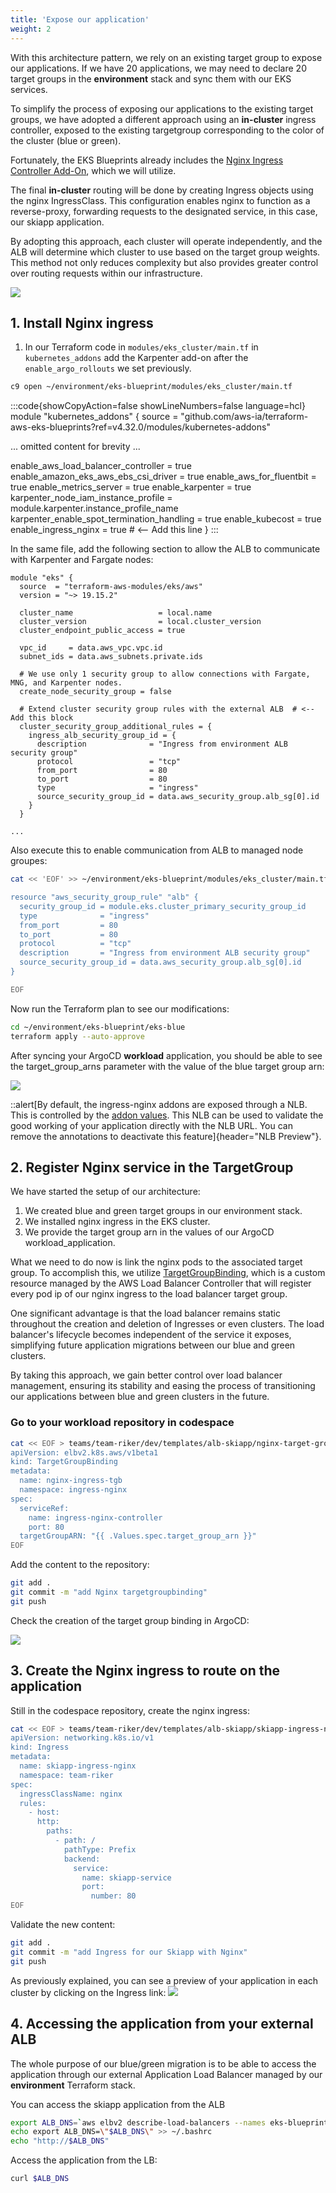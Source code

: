 ```yaml
---
title: 'Expose our application'
weight: 2
---
```


With this architecture pattern, we rely on an existing target group to expose our applications. If we have 20 applications, we may need to declare 20 target groups in the **environment** stack and sync them with our EKS services.

To simplify the process of exposing our applications to the existing target groups, we have adopted a different approach using an **in-cluster** ingress controller, exposed to the existing targetgroup corresponding to the color of the cluster (blue or green).

Fortunately, the EKS Blueprints already includes the [Nginx Ingress Controller Add-On](https://aws-ia.github.io/terraform-aws-eks-blueprints/v4.32.1/add-ons/nginx/), which we will utilize.

The final **in-cluster** routing will be done by creating Ingress objects using the nginx IngressClass. This configuration enables nginx to function as a reverse-proxy, forwarding requests to the designated service, in this case, our skiapp application.

By adopting this approach, each cluster will operate independently, and the ALB will determine which cluster to use based on the target group weights. This method not only reduces complexity but also provides greater control over routing requests within our infrastructure.

![](/static/images/blue-green-targetgroup.png)

## 1. Install Nginx ingress

1. In our Terraform code in `modules/eks_cluster/main.tf` in `kubernetes_addons` add the Karpenter add-on after the  `enable_argo_rollouts` we set previously.

```bash
c9 open ~/environment/eks-blueprint/modules/eks_cluster/main.tf
```

:::code{showCopyAction=false showLineNumbers=false language=hcl}
module "kubernetes_addons" {
  source = "github.com/aws-ia/terraform-aws-eks-blueprints?ref=v4.32.0/modules/kubernetes-addons"

... omitted content for brevity ...

  enable_aws_load_balancer_controller  = true
  enable_amazon_eks_aws_ebs_csi_driver = true
  enable_aws_for_fluentbit             = true
  enable_metrics_server                = true
  enable_karpenter                     = true
  karpenter_node_iam_instance_profile        = module.karpenter.instance_profile_name  
  karpenter_enable_spot_termination_handling = true
  enable_kubecost                      = true
  enable_ingress_nginx                 = true                                       # <-- Add this line
}
:::

In the same file, add the following section to allow the ALB to communicate with Karpenter and Fargate nodes:

```
module "eks" {
  source  = "terraform-aws-modules/eks/aws"
  version = "~> 19.15.2"

  cluster_name                   = local.name
  cluster_version                = local.cluster_version
  cluster_endpoint_public_access = true

  vpc_id     = data.aws_vpc.vpc.id
  subnet_ids = data.aws_subnets.private.ids

  # We use only 1 security group to allow connections with Fargate, MNG, and Karpenter nodes.
  create_node_security_group = false

  # Extend cluster security group rules with the external ALB  # <-- Add this block
  cluster_security_group_additional_rules = {   
    ingress_alb_security_group_id = {
      description              = "Ingress from environment ALB security group"
      protocol                 = "tcp"
      from_port                = 80
      to_port                  = 80
      type                     = "ingress"
      source_security_group_id = data.aws_security_group.alb_sg[0].id
    }
  }

...
```  

<!--
  node_security_group_additional_rules = {
    ingress_self_all = {
      description = "Node to node all ports/protocols"
      protocol    = "-1"
      from_port   = 0
      to_port     = 0
      type        = "ingress"
      self        = true
    }   
    ingress_alb_security_group_id = {
      description              = "Ingress from environment ALB security group"
      protocol                 = "tcp"
      from_port                = 80
      to_port                  = 80
      type                     = "ingress"
      #source_security_group_id = data.aws_lb.alb.security_groups[length(data.aws_lb.alb.security_groups)]
      source_security_group_id = data.aws_security_group.alb_sg[0].id
    }
  }  
  -->


Also execute this to enable communication from ALB to managed node groupes:

```bash
cat << 'EOF' >> ~/environment/eks-blueprint/modules/eks_cluster/main.tf

resource "aws_security_group_rule" "alb" {
  security_group_id = module.eks.cluster_primary_security_group_id
  type              = "ingress"
  from_port         = 80
  to_port           = 80
  protocol          = "tcp"
  description       = "Ingress from environment ALB security group"
  source_security_group_id = data.aws_security_group.alb_sg[0].id
}

EOF
```


Now run the Terraform plan to see our modifications:

```bash
cd ~/environment/eks-blueprint/eks-blue
terraform apply --auto-approve
```

After syncing your ArgoCD **workload** application, you should be able to see the target_group_arns parameter with the value of the blue target group arn:

![](/static/images/argocd_values_targetgroup.png)


::alert[By default, the ingress-nginx addons are exposed through a NLB. This is controlled by the [addon values](https://github.com/aws-samples/eks-blueprints-add-ons/blob/main/add-ons/ingress-nginx/values.yaml). This NLB can be used to validate the good working of your application directly with the NLB URL. You can remove the annotations to deactivate this feature]{header="NLB Preview"}.


## 2. Register Nginx service in the TargetGroup

We have started the setup of our architecture:

1. We created blue and green target groups in our environment stack.
2. We installed nginx ingress in the EKS cluster.
3. We provide the target group arn in the values of our ArgoCD workload_application.

What we need to do now is link the nginx pods to the associated target group.
To accomplish this, we utilize [TargetGroupBinding](https://kubernetes-sigs.github.io/aws-load-balancer-controller/v2.5/guide/targetgroupbinding/targetgroupbinding/), which is a custom resource managed by the AWS Load Balancer Controller that will register every pod ip of our nginx ingress to the load balancer target group.

One significant advantage is that the load balancer remains static throughout the creation and deletion of Ingresses or even clusters. The load balancer's lifecycle becomes independent of the service it exposes, simplifying future application migrations between our blue and green clusters.

By taking this approach, we gain better control over load balancer management, ensuring its stability and easing the process of transitioning our applications between blue and green clusters in the future.

### Go to your workload repository in codespace


```bash
cat << EOF > teams/team-riker/dev/templates/alb-skiapp/nginx-target-group-binding.md
apiVersion: elbv2.k8s.aws/v1beta1
kind: TargetGroupBinding
metadata:
  name: nginx-ingress-tgb
  namespace: ingress-nginx
spec:
  serviceRef: 
    name: ingress-nginx-controller
    port: 80
  targetGroupARN: "{{ .Values.spec.target_group_arn }}"
EOF
```

Add the content to the repository:

```bash
git add .
git commit -m "add Nginx targetgroupbinding"
git push
```

Check the creation of the target group binding in ArgoCD:

![](/static/images/nginx-ingress-tgb.png)

## 3. Create the Nginx ingress to route on the application

Still in the codespace repository, create the nginx ingress:

```bash
cat << EOF > teams/team-riker/dev/templates/alb-skiapp/skiapp-ingress-nginx.md
apiVersion: networking.k8s.io/v1
kind: Ingress
metadata:
  name: skiapp-ingress-nginx
  namespace: team-riker
spec:
  ingressClassName: nginx
  rules:
    - host: 
      http:
        paths:
          - path: /
            pathType: Prefix
            backend:
              service:
                name: skiapp-service
                port:
                  number: 80
EOF
```

Validate the new content:

```bash
git add .
git commit -m "add Ingress for our Skiapp with Nginx"
git push
```

As previously explained, you can see a preview of your application in each cluster by clicking on the Ingress link:
![](/static/images/skiapp-ingress-nginx.png)

## 4. Accessing the application from your external ALB

The whole purpose of our blue/green migration is to be able to access the application through our external Application Load Balancer managed by our **environment** Terraform stack.

You can access the skiapp application from the ALB

```bash
export ALB_DNS=`aws elbv2 describe-load-balancers --names eks-blueprint-alb --query 'LoadBalancers[0].DNSName' --output text`
echo export ALB_DNS=\"$ALB_DNS\" >> ~/.bashrc
echo "http://$ALB_DNS"
```

Access the application from the LB:

```bash
curl $ALB_DNS
```



